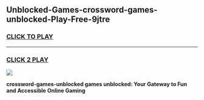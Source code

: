 
## Unblocked-Games-crossword-games-unblocked-Play-Free-9jtre
<h3>
<a href="https://premium76.site?title=crossword-games-unblocked&ref=12A">CLICK TO PLAY</a></h3>
<hr>

<h3>
<a href="https://premium76.site?title=crossword-games-unblocked&ref=12A">CLICK 2 PLAY</a>
  
</h3>

<a href="https://premium76.site?title=crossword-games-unblocked&ref=12A"><img src="https://clearcache.store/games.png"></a>


**crossword-games-unblocked games unblocked: Your Gateway to Fun and Accessible Online Gaming**
